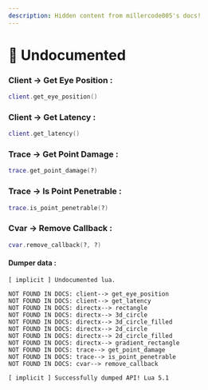 ```yaml
---
description: Hidden content from millercode005's docs!
---
```


# 👻 Undocumented

### Client -> Get Eye Position :

```lua
client.get_eye_position()
```

### Client -> Get Latency :

```lua
client.get_latency()
```

### Trace -> Get Point Damage :

```lua
trace.get_point_damage(?)
```

### Trace -> Is Point Penetrable :

```lua
trace.is_point_penetrable(?)
```

### Cvar -> Remove Callback :

```lua
cvar.remove_callback(?, ?)
```

#### Dumper data :

```
[ implicit ] Undocumented lua.

NOT FOUND IN DOCS: client--> get_eye_position
NOT FOUND IN DOCS: client--> get_latency
NOT FOUND IN DOCS: directx--> rectangle
NOT FOUND IN DOCS: directx--> 3d_circle
NOT FOUND IN DOCS: directx--> 3d_circle_filled
NOT FOUND IN DOCS: directx--> 2d_circle
NOT FOUND IN DOCS: directx--> 2d_circle_filled
NOT FOUND IN DOCS: directx--> gradient_rectangle
NOT FOUND IN DOCS: trace--> get_point_damage
NOT FOUND IN DOCS: trace--> is_point_penetrable
NOT FOUND IN DOCS: cvar--> remove_callback

[ implicit ] Successfully dumped API! Lua 5.1
```
